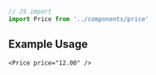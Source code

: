 ```js
// JS import
import Price from '../components/price'
```


## Example Usage

    <Price price="12.00" />
